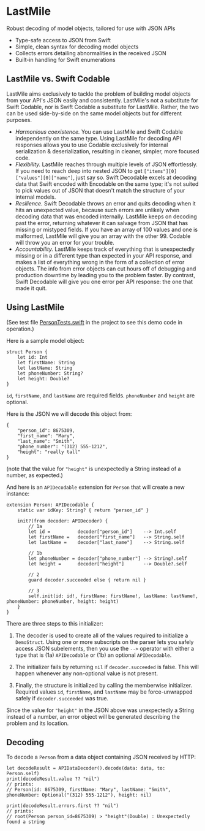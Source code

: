 # LastMile
Robust decoding of model objects, tailored for use with JSON APIs

- Type-safe access to JSON from Swift
- Simple, clean syntax for decoding model objects
- Collects errors detailing abnormalities in the received JSON
- Built-in handling for Swift enumerations

## LastMile vs. Swift Codable
LastMile aims exclusively to tackle the problem of building model objects from your API's JSON easily and consistently.  LastMile's not a substitute for Swift Codable, nor is Swift Codable a substitute for LastMile.  Rather, the two can be used side-by-side on the same model objects but for different purposes.

- _Harmonious coexistence._ You can use LastMile and Swift Codable independently on the same type.  Using LastMile for decoding API responses allows you to use Codable exclusively for internal serialization & deserialization, resulting in cleaner, simpler, more focused code.
- _Flexibility._ LastMile reaches through multiple levels of JSON effortlessly.  If you need to reach deep into nested JSON to get `["items"][0]["values"][0]["name"]`, just say so.  Swift Decodable excels at decoding data that Swift encoded with Encodable on the same type; it's not suited to pick values out of JSON that doesn't match the structure of your internal models. 
- _Resilience._ Swift Decodable throws an error and quits decoding when it hits an unexpected value, because such errors are unlikely when decoding data that was encoded internally.  LastMile keeps on decoding past the error, returning whatever it can salvage from JSON that has missing or mistyped fields.  If you have an array of 100 values and one is malformed, LastMile will give you an array with the other 99.  Codable will throw you an error for your trouble.
- _Accountability._ LastMile keeps track of everything that is unexpectedly missing or in a different type than expected in your API response, and makes a list of everything wrong in the form of a collection of error objects.  The info from error objects can cut hours off of debugging and production downtime by leading you to the problem faster.  By contrast, Swift Decodable will give you one error per API response: the one that made it quit.

## Using LastMile
(See test file [PersonTests.swift](https://github.com/jbelkins/LastMile-iOS/blob/master/LastMileTests/PersonTests.swift) in the project to see this demo code in operation.)

Here is a sample model object:

    struct Person {
        let id: Int
        let firstName: String
        let lastName: String
        let phoneNumber: String?
        let height: Double?
    }

`id`, `firstName`, and `lastName` are required fields.  `phoneNumber` and `height` are optional.

Here is the JSON we will decode this object from:

    {
        "person_id": 8675309,
        "first_name": "Mary",
        "last_name": "Smith",
        "phone_number": "(312) 555-1212",
        "height": "really tall"
    }

(note that the value for `"height"` is unexpectedly a String instead of a number, as expected.)

And here is an `APIDecodable` extension for `Person` that will create a new instance:

    extension Person: APIDecodable {
	    static var idKey: String? { return "person_id" }

	    init?(from decoder: APIDecoder) {
	        // 1a
	        let id =          decoder["person_id"]    --> Int.self
	        let firstName =   decoder["first_name"]   --> String.self
	        let lastName =    decoder["last_name"]    --> String.self

	        // 1b
	        let phoneNumber = decoder["phone_number"] --> String?.self
	        let height =      decoder["height"]       --> Double?.self

	        // 2
	        guard decoder.succeeded else { return nil }

	        // 3
	        self.init(id: id!, firstName: firstName!, lastName: lastName!, phoneNumber: phoneNumber, height: height)
	    }
	}

There are three steps to this initializer:

1) The decoder is used to create all of the values required to initialize a `DemoStruct`.  Using one or more subscripts on the parser lets you safely access JSON subelements, then you use the `-->` operator with either a type that is (1a) `APIDecodable` or (1b) an optional `APIDecodable`.

2) The initializer fails by returning `nil` if `decoder.succeeded` is false.  This will happen whenever any non-optional value is not present.

3) Finally, the structure is initialized by calling the memberwise initializer.  Required values `id`, `firstName`, and `lastName` may be force-unwrapped safely if `decoder.succeeded` was true.

Since the value for `"height"` in the JSON above was unexpectedly a String instead of a number, an error object will be generated describing the problem and its location.

## Decoding

To decode a `Person` from a data object containing JSON received by HTTP:

    let decodeResult = APIDataDecoder().decode(data: data, to: Person.self)
    print(decodeResult.value ?? "nil")
    // prints:
    // Person(id: 8675309, firstName: "Mary", lastName: "Smith", phoneNumber: Optional("(312) 555-1212"), height: nil)

    print(decodeResult.errors.first ?? "nil")
    // prints:
    // root(Person person_id=8675309) > "height"(Double) : Unexpectedly found a string
